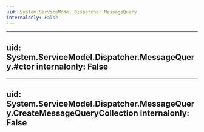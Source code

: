 ```yaml
---
uid: System.ServiceModel.Dispatcher.MessageQuery
internalonly: False
---
```


---
uid: System.ServiceModel.Dispatcher.MessageQuery.#ctor
internalonly: False
---

---
uid: System.ServiceModel.Dispatcher.MessageQuery.CreateMessageQueryCollection
internalonly: False
---
